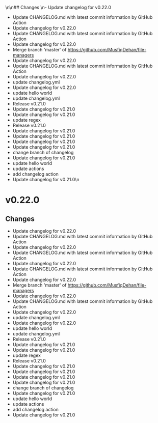 \n\n## Changes \n- Update changelog for v0.22.0
- Update CHANGELOG.md with latest commit information by GitHub Action
- Update changelog for v0.22.0
- Update CHANGELOG.md with latest commit information by GitHub Action
- Update changelog for v0.22.0
- Merge branch 'master' of https://github.com/MusfiqDehan/file-managers
- Update changelog for v0.22.0
- Update CHANGELOG.md with latest commit information by GitHub Action
- Update changelog for v0.22.0
- update changelog.yml
- Update changelog for v0.22.0
- update hello world
- update changelog.yml
- Release v0.21.0
- Update changelog for v0.21.0
- Update changelog for v0.21.0
- update regex
- Release v0.21.0
- Update changelog for v0.21.0
- Update changelog for v0.21.0
- Update changelog for v0.21.0
- Update changelog for v0.21.0
- change branch of changelog
- Update changelog for v0.21.0
- update hello world
- update actions
- add changelog action
- Update changelog for v0.21.0\n
# v0.22.0
## Changes
- Update changelog for v0.22.0
- Update CHANGELOG.md with latest commit information by GitHub Action
- Update changelog for v0.22.0
- Update CHANGELOG.md with latest commit information by GitHub Action
- Update changelog for v0.22.0
- Update CHANGELOG.md with latest commit information by GitHub Action
- Update changelog for v0.22.0
- Merge branch 'master' of https://github.com/MusfiqDehan/file-managers
- Update changelog for v0.22.0
- Update CHANGELOG.md with latest commit information by GitHub Action
- Update changelog for v0.22.0
- update changelog.yml
- Update changelog for v0.22.0
- update hello world
- update changelog.yml
- Release v0.21.0
- Update changelog for v0.21.0
- Update changelog for v0.21.0
- update regex
- Release v0.21.0
- Update changelog for v0.21.0
- Update changelog for v0.21.0
- Update changelog for v0.21.0
- Update changelog for v0.21.0
- change branch of changelog
- Update changelog for v0.21.0
- update hello world
- update actions
- add changelog action
- Update changelog for v0.21.0
